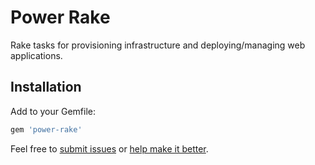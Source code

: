 # Power Rake

Rake tasks for provisioning infrastructure and deploying/managing web applications. 

## Installation 

Add to your Gemfile:

```ruby
gem 'power-rake'
```

Feel free to [submit issues](https://github.com/ryaan-anthony/power-rake/issues) or [help make it better](https://github.com/ryaan-anthony/power-rake/pulls). 